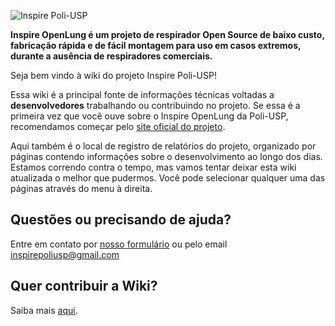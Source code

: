 
![Inspire Poli-USP](https://github.com/Inspire-Poli-USP/Inspire-OpenLung/blob/master/images/InspirePoli.jpg)

**Inspire OpenLung é um projeto de respirador Open Source de baixo custo, fabricação rápida e de fácil montagem para uso em casos extremos, durante a ausência de respiradores comerciais.**

Seja bem vindo à wiki do projeto Inspire Poli-USP!

Essa wiki é a principal fonte de informações técnicas voltadas a **desenvolvedores** trabalhando ou contribuindo no projeto. Se essa é a primeira vez que você ouve sobre o Inspire OpenLung da Poli-USP, recomendamos começar pelo [site oficial do projeto](https://www.poli.usp.br/inspire).

Aqui também é o local de registro de relatórios do projeto, organizado por páginas contendo informações sobre o desenvolvimento ao longo dos dias. Estamos correndo contra o tempo, mas vamos tentar deixar esta wiki atualizada o melhor que pudermos.
Você pode selecionar qualquer uma das páginas através do menu à direita.

## Questões ou precisando de ajuda?

Entre em contato por [nosso formulário](https://forms.gle/koJ3gc2z2RKgDynZ6) ou pelo email inspirepoliusp@gmail.com

## Quer contribuir a Wiki? 

Saiba mais [aqui](https://github.com/Inspire-Poli-USP/Inspire-OpenLung/tree/master/Paginas_wiki).
